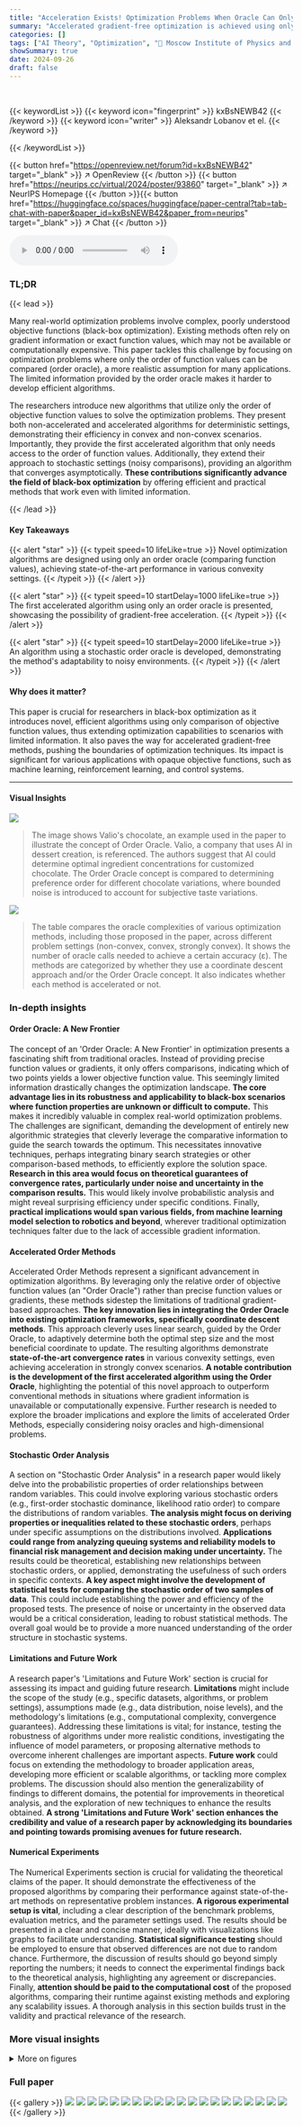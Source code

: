 ```yaml
---
title: "Acceleration Exists! Optimization Problems When Oracle Can Only Compare Objective Function Values"
summary: "Accelerated gradient-free optimization is achieved using only function value comparisons, significantly improving black-box optimization."
categories: []
tags: ["AI Theory", "Optimization", "🏢 Moscow Institute of Physics and Technology",]
showSummary: true
date: 2024-09-26
draft: false
---
```


<br>

{{< keywordList >}}
{{< keyword icon="fingerprint" >}} kxBsNEWB42 {{< /keyword >}}
{{< keyword icon="writer" >}} Aleksandr Lobanov et el. {{< /keyword >}}
 
{{< /keywordList >}}

{{< button href="https://openreview.net/forum?id=kxBsNEWB42" target="_blank" >}}
↗ OpenReview
{{< /button >}}
{{< button href="https://neurips.cc/virtual/2024/poster/93860" target="_blank" >}}
↗ NeurIPS Homepage
{{< /button >}}{{< button href="https://huggingface.co/spaces/huggingface/paper-central?tab=tab-chat-with-paper&paper_id=kxBsNEWB42&paper_from=neurips" target="_blank" >}}
↗ Chat
{{< /button >}}



<audio controls>
    <source src="https://ai-paper-reviewer.com/kxBsNEWB42/podcast.wav" type="audio/wav">
    Your browser does not support the audio element.
</audio>


### TL;DR


{{< lead >}}

Many real-world optimization problems involve complex, poorly understood objective functions (black-box optimization). Existing methods often rely on gradient information or exact function values, which may not be available or computationally expensive. This paper tackles this challenge by focusing on optimization problems where only the order of function values can be compared (order oracle), a more realistic assumption for many applications.  The limited information provided by the order oracle makes it harder to develop efficient algorithms.

The researchers introduce new algorithms that utilize only the order of objective function values to solve the optimization problems. They present both non-accelerated and accelerated algorithms for deterministic settings, demonstrating their efficiency in convex and non-convex scenarios. Importantly, they provide the first accelerated algorithm that only needs access to the order of function values.  Additionally, they extend their approach to stochastic settings (noisy comparisons), providing an algorithm that converges asymptotically. **These contributions significantly advance the field of black-box optimization** by offering efficient and practical methods that work even with limited information.

{{< /lead >}}


#### Key Takeaways

{{< alert "star" >}}
{{< typeit speed=10 lifeLike=true >}} Novel optimization algorithms are designed using only an order oracle (comparing function values), achieving state-of-the-art performance in various convexity settings. {{< /typeit >}}
{{< /alert >}}

{{< alert "star" >}}
{{< typeit speed=10 startDelay=1000 lifeLike=true >}} The first accelerated algorithm using only an order oracle is presented, showcasing the possibility of gradient-free acceleration. {{< /typeit >}}
{{< /alert >}}

{{< alert "star" >}}
{{< typeit speed=10 startDelay=2000 lifeLike=true >}} An algorithm using a stochastic order oracle is developed, demonstrating the method's adaptability to noisy environments. {{< /typeit >}}
{{< /alert >}}

#### Why does it matter?
This paper is crucial for researchers in black-box optimization as it introduces novel, efficient algorithms using only comparison of objective function values, thus extending optimization capabilities to scenarios with limited information.  It also paves the way for accelerated gradient-free methods, pushing the boundaries of optimization techniques.  Its impact is significant for various applications with opaque objective functions, such as machine learning, reinforcement learning, and control systems.

------
#### Visual Insights



![](https://ai-paper-reviewer.com/kxBsNEWB42/figures_1_1.jpg)

> The image shows Valio's chocolate, an example used in the paper to illustrate the concept of Order Oracle.  Valio, a company that uses AI in dessert creation, is referenced.  The authors suggest that AI could determine optimal ingredient concentrations for customized chocolate.  The Order Oracle concept is compared to determining preference order for different chocolate variations, where bounded noise is introduced to account for subjective taste variations.





![](https://ai-paper-reviewer.com/kxBsNEWB42/tables_1_1.jpg)

> The table compares the oracle complexities of various optimization methods, including those proposed in the paper, across different problem settings (non-convex, convex, strongly convex).  It shows the number of oracle calls needed to achieve a certain accuracy (ε).  The methods are categorized by whether they use a coordinate descent approach and/or the Order Oracle concept.  It also indicates whether each method is accelerated or not.





### In-depth insights


#### Order Oracle: A New Frontier
The concept of an 'Order Oracle: A New Frontier' in optimization presents a fascinating shift from traditional oracles.  Instead of providing precise function values or gradients, it only offers comparisons, indicating which of two points yields a lower objective function value. This seemingly limited information drastically changes the optimization landscape.  **The core advantage lies in its robustness and applicability to black-box scenarios where function properties are unknown or difficult to compute.** This makes it incredibly valuable in complex real-world optimization problems. The challenges are significant, demanding the development of entirely new algorithmic strategies that cleverly leverage the comparative information to guide the search towards the optimum. This necessitates innovative techniques, perhaps integrating binary search strategies or other comparison-based methods, to efficiently explore the solution space.  **Research in this area would focus on theoretical guarantees of convergence rates, particularly under noise and uncertainty in the comparison results.** This would likely involve probabilistic analysis and might reveal surprising efficiency under specific conditions. Finally, **practical implications would span various fields, from machine learning model selection to robotics and beyond**, wherever traditional optimization techniques falter due to the lack of accessible gradient information.

#### Accelerated Order Methods
Accelerated Order Methods represent a significant advancement in optimization algorithms.  By leveraging only the relative order of objective function values (an "Order Oracle") rather than precise function values or gradients, these methods sidestep the limitations of traditional gradient-based approaches.  **The key innovation lies in integrating the Order Oracle into existing optimization frameworks, specifically coordinate descent methods**. This approach cleverly uses linear search, guided by the Order Oracle, to adaptively determine both the optimal step size and the most beneficial coordinate to update.  The resulting algorithms demonstrate **state-of-the-art convergence rates** in various convexity settings, even achieving acceleration in strongly convex scenarios.  **A notable contribution is the development of the first accelerated algorithm using the Order Oracle**, highlighting the potential of this novel approach to outperform conventional methods in situations where gradient information is unavailable or computationally expensive.  Further research is needed to explore the broader implications and explore the limits of accelerated Order Methods, especially considering noisy oracles and high-dimensional problems.

#### Stochastic Order Analysis
A section on "Stochastic Order Analysis" in a research paper would likely delve into the probabilistic properties of order relationships between random variables. This could involve exploring various stochastic orders (e.g., first-order stochastic dominance, likelihood ratio order) to compare the distributions of random variables.  **The analysis might focus on deriving properties or inequalities related to these stochastic orders**, perhaps under specific assumptions on the distributions involved.  **Applications could range from analyzing queuing systems and reliability models to financial risk management and decision making under uncertainty.** The results could be theoretical, establishing new relationships between stochastic orders, or applied, demonstrating the usefulness of such orders in specific contexts.  **A key aspect might involve the development of statistical tests for comparing the stochastic order of two samples of data**. This could include establishing the power and efficiency of the proposed tests.  The presence of noise or uncertainty in the observed data would be a critical consideration, leading to robust statistical methods. The overall goal would be to provide a more nuanced understanding of the order structure in stochastic systems.

#### Limitations and Future Work
A research paper's 'Limitations and Future Work' section is crucial for assessing its impact and guiding future research.  **Limitations** might include the scope of the study (e.g., specific datasets, algorithms, or problem settings), assumptions made (e.g., data distribution, noise levels), and the methodology's limitations (e.g., computational complexity, convergence guarantees).  Addressing these limitations is vital; for instance, testing the robustness of algorithms under more realistic conditions, investigating the influence of model parameters, or proposing alternative methods to overcome inherent challenges are important aspects.  **Future work** could focus on extending the methodology to broader application areas, developing more efficient or scalable algorithms, or tackling more complex problems.  The discussion should also mention the generalizability of findings to different domains, the potential for improvements in theoretical analysis, and the exploration of new techniques to enhance the results obtained.  **A strong 'Limitations and Future Work' section enhances the credibility and value of a research paper by acknowledging its boundaries and pointing towards promising avenues for future research.**

#### Numerical Experiments
The Numerical Experiments section is crucial for validating the theoretical claims of the paper.  It should demonstrate the effectiveness of the proposed algorithms by comparing their performance against state-of-the-art methods on representative problem instances.  **A rigorous experimental setup is vital**, including a clear description of the benchmark problems, evaluation metrics, and the parameter settings used.  The results should be presented in a clear and concise manner, ideally with visualizations like graphs to facilitate understanding. **Statistical significance testing** should be employed to ensure that observed differences are not due to random chance.  Furthermore, the discussion of results should go beyond simply reporting the numbers; it needs to connect the experimental findings back to the theoretical analysis, highlighting any agreement or discrepancies.  Finally, **attention should be paid to the computational cost** of the proposed algorithms, comparing their runtime against existing methods and exploring any scalability issues.  A thorough analysis in this section builds trust in the validity and practical relevance of the research.


### More visual insights

<details>
<summary>More on figures
</summary>


![](https://ai-paper-reviewer.com/kxBsNEWB42/figures_5_1.jpg)

> This figure compares the convergence performance of the proposed OrderRCD and OrderACDM algorithms against existing state-of-the-art non-accelerated first-order algorithms such as RCD (random coordinate descent) and GD (gradient descent).  The results show that OrderRCD, despite its limitations in using only an order oracle, performs surprisingly well, even exceeding the performance of RCD.  Importantly, OrderACDM demonstrates the benefit of acceleration, converging significantly faster than the other non-accelerated methods. This visualization confirms the theoretical findings presented in the paper, highlighting the effectiveness of the proposed approach and the existence of acceleration with order oracles.


![](https://ai-paper-reviewer.com/kxBsNEWB42/figures_8_1.jpg)

> This figure compares the performance of four different optimization algorithms: random coordinate descent (RCD), random coordinate descent with order oracle (OrderRCD), gradient descent (GD), and accelerated coordinate descent with order oracle (OrderACDM).  The y-axis represents the loss function value (f(x) - f*), and the x-axis represents the number of iterations.  The graph shows that OrderACDM converges the fastest, demonstrating acceleration.  OrderRCD performs comparably to RCD, showcasing that the Order Oracle approach maintains competitive convergence rates compared to standard first-order methods.


![](https://ai-paper-reviewer.com/kxBsNEWB42/figures_13_1.jpg)

> The image shows a prototype of a smart coffee machine.  The machine is designed to make personalized coffee drinks by automatically adjusting ingredient ratios based on user preferences.  This aligns with the paper's Order Oracle concept, which relies on comparing the preferences of different coffee recipes without knowing the exact values of their objective function.


![](https://ai-paper-reviewer.com/kxBsNEWB42/figures_13_2.jpg)

> This figure shows a 3D model of a smart coffee machine designed to create customized coffee drinks.  The design incorporates various mechanisms to precisely control the proportions of different ingredients, such as coffee beans (Robusta and Arabica), milk, cream, sugar, and other flavorings. The aim is to provide the optimal level of bitterness, strength, milkiness, and sweetness based on individual preferences.


![](https://ai-paper-reviewer.com/kxBsNEWB42/figures_15_1.jpg)

> The figure compares the convergence performance of OrderRCD (random coordinate descent with order oracle) and OrderACDM (accelerated coordinate descent method with order oracle) against standard gradient descent (GD) and RCD (random coordinate descent) methods.  It showcases that OrderRCD outperforms RCD, and importantly, that OrderACDM (with a single golden ratio method call) demonstrates acceleration over its non-accelerated counterparts, achieving faster convergence rates.


![](https://ai-paper-reviewer.com/kxBsNEWB42/figures_15_2.jpg)

> The figure shows how adversarial noise affects the convergence of the OrderRCD algorithm.  Three lines represent OrderRCD performance with different maximum noise levels (Δ = 0.5, 0.1, 0.0001).  The plot demonstrates that higher noise levels lead to slower convergence and a higher final loss (the difference between the algorithm's final objective function value and the optimal value). The algorithm still converges, but the accuracy is impacted by noise.


![](https://ai-paper-reviewer.com/kxBsNEWB42/figures_25_1.jpg)

> This figure illustrates the 'Private Communication' approach described in Appendix G.  It shows how a low-dimensional optimization problem is solved iteratively using the Order Oracle. The algorithm starts with a square containing the minimum of a convex Lipschitz function.  Lines are drawn to divide the space and the one-dimensional optimization problem is solved along these lines, reducing the search space. The algorithm repeats this process, halving the search area until the minimum is found within a desired accuracy.


</details>






### Full paper

{{< gallery >}}
<img src="https://ai-paper-reviewer.com/kxBsNEWB42/1.png" class="grid-w50 md:grid-w33 xl:grid-w25" />
<img src="https://ai-paper-reviewer.com/kxBsNEWB42/2.png" class="grid-w50 md:grid-w33 xl:grid-w25" />
<img src="https://ai-paper-reviewer.com/kxBsNEWB42/3.png" class="grid-w50 md:grid-w33 xl:grid-w25" />
<img src="https://ai-paper-reviewer.com/kxBsNEWB42/4.png" class="grid-w50 md:grid-w33 xl:grid-w25" />
<img src="https://ai-paper-reviewer.com/kxBsNEWB42/5.png" class="grid-w50 md:grid-w33 xl:grid-w25" />
<img src="https://ai-paper-reviewer.com/kxBsNEWB42/6.png" class="grid-w50 md:grid-w33 xl:grid-w25" />
<img src="https://ai-paper-reviewer.com/kxBsNEWB42/7.png" class="grid-w50 md:grid-w33 xl:grid-w25" />
<img src="https://ai-paper-reviewer.com/kxBsNEWB42/8.png" class="grid-w50 md:grid-w33 xl:grid-w25" />
<img src="https://ai-paper-reviewer.com/kxBsNEWB42/9.png" class="grid-w50 md:grid-w33 xl:grid-w25" />
<img src="https://ai-paper-reviewer.com/kxBsNEWB42/10.png" class="grid-w50 md:grid-w33 xl:grid-w25" />
<img src="https://ai-paper-reviewer.com/kxBsNEWB42/11.png" class="grid-w50 md:grid-w33 xl:grid-w25" />
<img src="https://ai-paper-reviewer.com/kxBsNEWB42/12.png" class="grid-w50 md:grid-w33 xl:grid-w25" />
<img src="https://ai-paper-reviewer.com/kxBsNEWB42/13.png" class="grid-w50 md:grid-w33 xl:grid-w25" />
<img src="https://ai-paper-reviewer.com/kxBsNEWB42/14.png" class="grid-w50 md:grid-w33 xl:grid-w25" />
<img src="https://ai-paper-reviewer.com/kxBsNEWB42/15.png" class="grid-w50 md:grid-w33 xl:grid-w25" />
<img src="https://ai-paper-reviewer.com/kxBsNEWB42/16.png" class="grid-w50 md:grid-w33 xl:grid-w25" />
<img src="https://ai-paper-reviewer.com/kxBsNEWB42/17.png" class="grid-w50 md:grid-w33 xl:grid-w25" />
<img src="https://ai-paper-reviewer.com/kxBsNEWB42/18.png" class="grid-w50 md:grid-w33 xl:grid-w25" />
<img src="https://ai-paper-reviewer.com/kxBsNEWB42/19.png" class="grid-w50 md:grid-w33 xl:grid-w25" />
<img src="https://ai-paper-reviewer.com/kxBsNEWB42/20.png" class="grid-w50 md:grid-w33 xl:grid-w25" />
{{< /gallery >}}